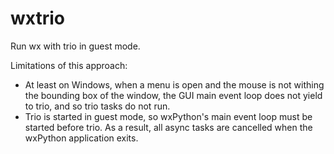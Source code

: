 # wxtrio
Run wx with trio in guest mode.

Limitations of this approach:
 - At least on Windows, when a menu is open and the mouse is not withing the bounding box of the window, the GUI main event loop does not yield to trio, and so trio tasks do not run.
 - Trio is started in guest mode, so wxPython's main event loop must be started before trio.  As a result, all async tasks are cancelled when the wxPython application exits.
 